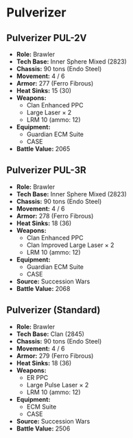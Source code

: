 # Pulverizer
## Pulverizer PUL-2V
- **Role:** Brawler
- **Tech Base:** Inner Sphere Mixed (2823)
- **Chassis:** 90 tons (Endo Steel)
- **Movement:** 4 / 6
- **Armor:** 277 (Ferro Fibrous)
- **Heat Sinks:** 15 (30)
- **Weapons:**
  - Clan Enhanced PPC
  - Large Laser × 2
  - LRM 10 (ammo: 12)
- **Equipment:**
  - Guardian ECM Suite
  - CASE
- **Battle Value:** 2065

## Pulverizer PUL-3R
- **Role:** Brawler
- **Tech Base:** Inner Sphere Mixed (2823)
- **Chassis:** 90 tons (Endo Steel)
- **Movement:** 4 / 6
- **Armor:** 278 (Ferro Fibrous)
- **Heat Sinks:** 18 (36)
- **Weapons:**
  - Clan Enhanced PPC
  - Clan Improved Large Laser × 2
  - LRM 10 (ammo: 12)
- **Equipment:**
  - Guardian ECM Suite
  - CASE
- **Source:** Succession Wars
- **Battle Value:** 2068

## Pulverizer (Standard)
- **Role:** Brawler
- **Tech Base:** Clan (2845)
- **Chassis:** 90 tons (Endo Steel)
- **Movement:** 4 / 6
- **Armor:** 279 (Ferro Fibrous)
- **Heat Sinks:** 18 (36)
- **Weapons:**
  - ER PPC
  - Large Pulse Laser × 2
  - LRM 10 (ammo: 12)
- **Equipment:**
  - ECM Suite
  - CASE
- **Source:** Succession Wars
- **Battle Value:** 2506

